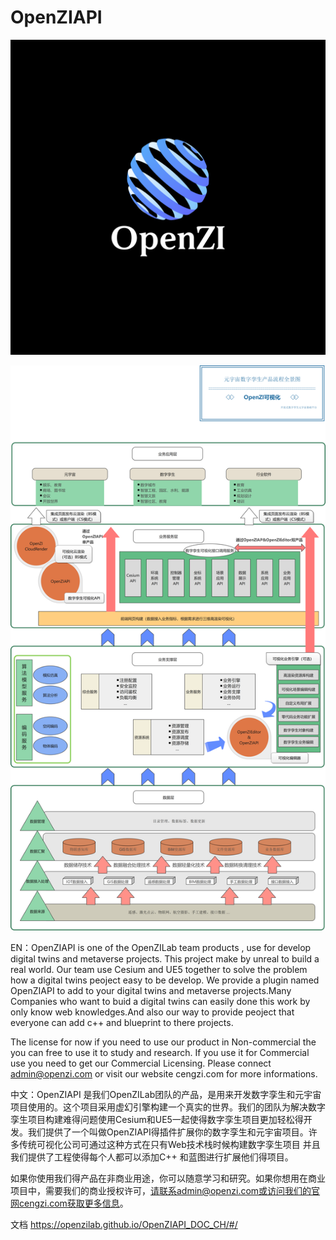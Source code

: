 # OpenZIAPI

![Logo](./Docs/OpenZILogo.png)

![Logo](./Docs/OpenZIProducts.png)

EN：OpenZIAPI is one of the OpenZILab team products , use for develop  digital twins and metaverse projects. This project make by unreal  to build a real world. Our team use Cesium and UE5 together to solve the problem how a digital twins peoject easy to be develop. We provide a plugin named OpenZIAPI to add to your digital twins and metaverse projects.Many Companies who want to buid a digital twins can easily done this work by only know web  knowledges.And also our way to provide peoject that everyone can add c++ and blueprint to there projects.

The license for now if you need to use our product in Non-commercial the you can free to use it to study and research. If you use it for Commercial use you need to get our Commercial Licensing. Please connect admin@openzi.com or visit our website cengzi.com for more informations.

中文：OpenZIAPI 是我们OpenZILab团队的产品，是用来开发数字孪生和元宇宙项目使用的。这个项目采用虚幻引擎构建一个真实的世界。我们的团队为解决数字孪生项目构建难得问题使用Cesium和UE5一起使得数字孪生项目更加轻松得开发。我们提供了一个叫做OpenZIAPI得插件扩展你的数字孪生和元宇宙项目。许多传统可视化公司可通过这种方式在只有Web技术栈时候构建数字孪生项目 并且我们提供了工程使得每个人都可以添加C++ 和蓝图进行扩展他们得项目。

如果你使用我们得产品在非商业用途，你可以随意学习和研究。如果你想用在商业项目中，需要我们的商业授权许可，请联系admin@openzi.com或访问我们的官网cengzi.com获取更多信息。



文档
https://openzilab.github.io/OpenZIAPI_DOC_CH/#/